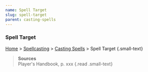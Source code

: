 ```yaml
---
name: Spell Target
slug: spell-target
parent: casting-spells
---
```

### Spell Target
[Home](dm-operations-center) > [Spellcasting](spellcasting) > [Casting Spells](casting-spells)  > Spell Target {.small-text}



> **Sources** <br/>
> Player's Handbook, p. xxx
{.read .small-text}

